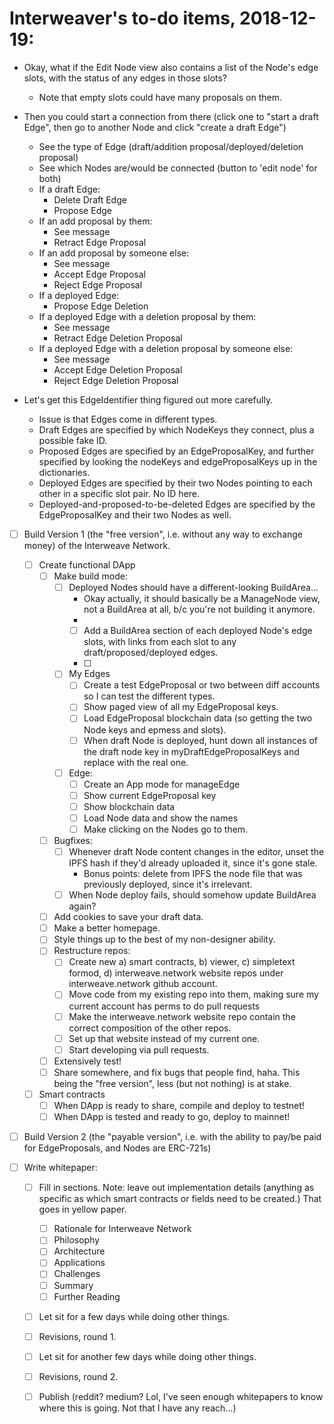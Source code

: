 # Interweaver's to-do items, 2018-12-19:


  - Okay, what if the Edit Node view also contains a list of the Node's edge slots, with the status of any edges in those slots?
    - Note that empty slots could have many proposals on them.
  - Then you could start a connection from there (click one to "start a draft Edge", then go to another Node and click "create a draft Edge")

    - See the type of Edge (draft/addition proposal/deployed/deletion proposal)
    - See which Nodes are/would be connected (button to 'edit node' for both)
    - If a draft Edge:
      - Delete Draft Edge
      - Propose Edge
    - If an add proposal by them:
      - See message
      - Retract Edge Proposal
    - If an add proposal by someone else:
      - See message
      - Accept Edge Proposal
      - Reject Edge Proposal
    - If a deployed Edge:
      - Propose Edge Deletion
    - If a deployed Edge with a deletion proposal by them:
      - See message
      - Retract Edge Deletion Proposal
    - If a deployed Edge with a deletion proposal by someone else:
      - See message
      - Accept Edge Deletion Proposal
      - Reject Edge Deletion Proposal
      
- Let's get this EdgeIdentifier thing figured out more carefully.
  - Issue is that Edges come in different types.
  - Draft Edges are specified by which NodeKeys they connect, plus a possible fake ID.
  - Proposed Edges are specified by an EdgeProposalKey, and further specified by looking the nodeKeys and edgeProposalKeys up in the dictionaries.
  - Deployed Edges are specified by their two Nodes pointing to each other in a specific slot pair. No ID here.
  - Deployed-and-proposed-to-be-deleted Edges are specified by the EdgeProposalKey and their two Nodes as well.

- [ ] Build Version 1 (the "free version", i.e. without any way to exchange money) of the Interweave Network.
  - [ ] Create functional DApp
    - [ ] Make build mode:
      - [ ] Deployed Nodes should have a different-looking BuildArea...
        - Okay actually, it should basically be a ManageNode view, not a BuildArea at all, b/c you're not building it anymore.
        -
        - [ ] Add a BuildArea section of each deployed Node's edge slots, with links from each slot to any draft/proposed/deployed edges.
        - [ ]
      - [ ] My Edges
        - [ ] Create a test EdgeProposal or two between diff accounts so I can test the different types.
        - [ ] Show paged view of all my EdgeProposal keys.
        - [ ] Load EdgeProposal blockchain data (so getting the two Node keys and epmess and slots).
        - [ ] When draft Node is deployed, hunt down all instances of the draft node key in myDraftEdgeProposalKeys and replace with the real one.
      - [ ] Edge:
        - [ ] Create an App mode for manageEdge
        - [ ] Show current EdgeProposal key
        - [ ] Show blockchain data
        - [ ] Load Node data and show the names
        - [ ] Make clicking on the Nodes go to them.
    - [ ] Bugfixes:
      - [ ] Whenever draft Node content changes in the editor, unset the IPFS hash if they'd already uploaded it, since it's gone stale.
        - Bonus points: delete from IPFS the node file that was previously deployed, since it's irrelevant.
      - [ ] When Node deploy fails, should somehow update BuildArea again?
    - [ ] Add cookies to save your draft data.
    - [ ] Make a better homepage.
    - [ ] Style things up to the best of my non-designer ability.
    - [ ] Restructure repos:
      - [ ] Create new a) smart contracts, b) viewer, c) simpletext formod, d) interweave.network website repos under interweave.network github account.
      - [ ] Move code from my existing repo into them, making sure my current account has perms to do pull requests
      - [ ] Make the interweave.network website repo contain the correct composition of the other repos.
      - [ ] Set up that website instead of my current one.
      - [ ] Start developing via pull requests.
    - [ ] Extensively test!
    - [ ] Share somewhere, and fix bugs that people find, haha. This being the "free version", less (but not nothing) is at stake.
  - [ ] Smart contracts
    - [ ] When DApp is ready to share, compile and deploy to testnet!
    - [ ] When DApp is tested and ready to go, deploy to mainnet!
    
- [ ] Build Version 2 (the "payable version", i.e. with the ability to pay/be paid for EdgeProposals, and Nodes are ERC-721s)

- [ ] Write whitepaper:
    - [ ] Fill in sections. Note: leave out implementation details (anything as specific as which smart contracts or fields need to be created.) That goes in yellow paper.
      - [ ] Rationale for Interweave Network
      - [ ] Philosophy
      - [ ] Architecture
      - [ ] Applications
      - [ ] Challenges
      - [ ] Summary
      - [ ] Further Reading
    - [ ] Let sit for a few days while doing other things.
    - [ ] Revisions, round 1.
    - [ ] Let sit for another few days while doing other things.
    - [ ] Revisions, round 2.
    - [ ] Publish (reddit? medium? Lol, I've seen enough whitepapers to know where this is going. Not that I have any reach...)
 



 
